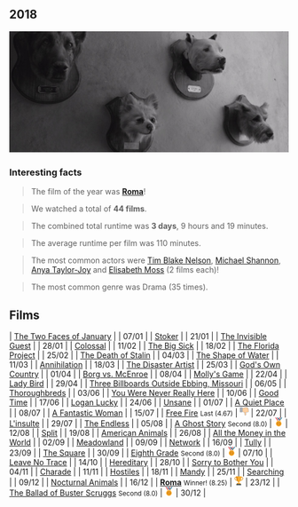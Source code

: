 ## 2018

![Roma](/images/roma.jpg)

### Interesting facts

> The film of the year was [**Roma**](http://www.imdb.com/title/tt6155172/)!

> We watched a total of **44 films**.

> The combined total runtime was **3 days**, 9 hours and 19 minutes.

> The average runtime per film was 110 minutes.

> The most common actors were [Tim Blake Nelson](https://www.imdb.com/name/nm0625789/), [Michael Shannon](https://www.imdb.com/name/nm0788335/), [Anya Taylor-Joy](https://www.imdb.com/name/nm5896355/) and [Elisabeth Moss](https://www.imdb.com/name/nm0005253/) (2 films each)!

> The most common genre was Drama (35 times).

## Films

| [The Two Faces of January](http://www.imdb.com/title/tt1976000/) | | 07/01 |
| [Stoker](http://www.imdb.com/title/tt1682180/) | | 21/01 |
| [The Invisible Guest](http://www.imdb.com/title/tt4857264/) | | 28/01 |
| [Colossal](http://www.imdb.com/title/tt4680182/) | | 11/02 |
| [The Big Sick](http://www.imdb.com/title/tt5462602/) | | 18/02 |
| [The Florida Project](http://www.imdb.com/title/tt5649144/) | | 25/02 |
| [The Death of Stalin](http://www.imdb.com/title/tt4686844/) | | 04/03 |
| [The Shape of Water](http://www.imdb.com/title/tt5580390/) | | 11/03 |
| [Annihilation](http://www.imdb.com/title/tt2798920/) | | 18/03 |
| [The Disaster Artist](http://www.imdb.com/title/tt3521126/) | | 25/03 |
| [God's Own Country](http://www.imdb.com/title/tt5635086/) | | 01/04 |
| [Borg vs. McEnroe](http://www.imdb.com/title/tt5727282/) | | 08/04 |
| [Molly's Game](http://www.imdb.com/title/tt4209788/) | | 22/04 |
| [Lady Bird](http://www.imdb.com/title/tt4925292/) | | 29/04 |
| [Three Billboards Outside Ebbing, Missouri](http://www.imdb.com/title/tt5027774/) | | 06/05 |
| [Thoroughbreds](http://www.imdb.com/title/tt5649108/) | | 03/06 |
| [You Were Never Really Here](http://www.imdb.com/title/tt5742374/) | | 10/06 |
| [Good Time](http://www.imdb.com/title/tt4846232/) | | 17/06 |
| [Logan Lucky](https://www.imdb.com/title/tt5439796/) | | 24/06 |
| [Unsane](http://www.imdb.com/title/tt7153766/) | | 01/07 |
| [A Quiet Place](http://www.imdb.com/title/tt6644200/) | | 08/07 |
| [A Fantastic Woman](http://www.imdb.com/title/tt5639354/) | | 15/07 |
| [Free Fire](http://www.imdb.com/title/tt4158096/) <small>Last (4.67)</small> | ![Last](images/last.png) | 22/07 |
| [L'insulte](https://www.imdb.com/title/tt7048622/) | | 29/07 |
| [The Endless](http://www.imdb.com/title/tt3986820/) | | 05/08 |
| [A Ghost Story](http://www.imdb.com/title/tt6265828/) <small>Second (8.0)</small> | ![Second](/images/second.png) | 12/08 |
| [Split](http://www.imdb.com/title/tt4972582/) | | 19/08 |
| [American Animals](http://www.imdb.com/title/tt6212478/) | | 26/08 |
| [All the Money in the World](http://www.imdb.com/title/tt5294550/) | | 02/09 |
| [Meadowland](http://www.imdb.com/title/tt3529656/) | | 09/09 |
| [Network](http://www.imdb.com/title/tt0074958/) | | 16/09 |
| [Tully](http://www.imdb.com/title/tt5610554/) | | 23/09 |
| [The Square](http://www.imdb.com/title/tt4995790/) | | 30/09 |
| [Eighth Grade](http://www.imdb.com/title/tt7014006/) <small>Second (8.0)</small> | ![Second](/images/second.png) | 07/10 |
| [Leave No Trace](http://www.imdb.com/title/tt3892172/) | | 14/10 |
| [Hereditary](http://www.imdb.com/title/tt7784604/) | | 28/10 |
| [Sorry to Bother You](http://www.imdb.com/title/tt5688932/) | | 04/11 |
| [Charade](http://www.imdb.com/title/tt0056923/) | | 11/11 |
| [Hostiles](http://www.imdb.com/title/tt5478478/) | | 18/11 |
| [Mandy](http://www.imdb.com/title/tt6998518/) | | 25/11 |
| [Searching](http://www.imdb.com/title/tt7668870/) | | 09/12 |
| [Nocturnal Animals](http://www.imdb.com/title/tt4550098/) | | 16/12 |
| [**Roma**](http://www.imdb.com/title/tt6155172/) <small>Winner! (8.25)</small> | ![Winner!](/images/first.png) | 23/12 |
| [The Ballad of Buster Scruggs](http://www.imdb.com/title/tt6412452/) <small>Second (8.0)</small> | ![Second](/images/second.png) | 30/12 |